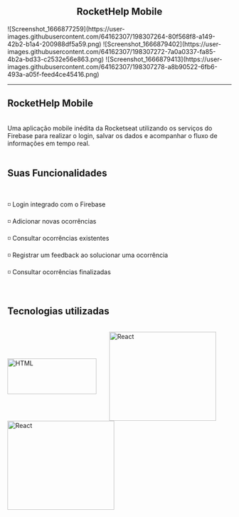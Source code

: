 

<h2 align="center">RocketHelp Mobile</h2>
<div>
![Screenshot_1666877259](https://user-images.githubusercontent.com/64162307/198307264-80f568f8-a149-42b2-b1a4-200988df5a59.png)
![Screenshot_1666879402](https://user-images.githubusercontent.com/64162307/198307272-7a0a0337-fa85-4b2a-bd33-c2532e56e863.png)
![Screenshot_1666879413](https://user-images.githubusercontent.com/64162307/198307278-a8b90522-6fb6-493a-a05f-feed4ce45416.png)
</div>

<hr>

## RocketHelp Mobile
<br>
Uma aplicação mobile inédita da Rocketseat utilizando os serviços do Firebase para realizar o login, salvar os dados e acompanhar o fluxo de informações em tempo real. 
<br>
<br>

## Suas Funcionalidades
<br>
<p>
◽ Login integrado com o Firebase
</p>
<p>
◽ Adicionar novas ocorrências
</p>
<p>
◽ Consultar ocorrências existentes
</p>
<p>
◽ Registrar um feedback ao solucionar uma ocorrência 
</p>
<p>
◽ Consultar ocorrências finalizadas
</p>

<br>

## Tecnologias utilizadas
<br>
<!-- HTML -->
<!-- REACT NATIVE -->
<div>
<img align="center"  alt="HTML" width="200" height="80" src="https://braze-marketing-assets.s3.amazonaws.com/images/partner_logos/react-native.png" style="margin-right: 25px"/>
<img align="center" alt="React" height="200" width="240" src="https://img.youtube.com/vi/fgT6r4f9Apc/maxresdefault.jpg" style="margin-right: 25px"/> 

<!-- CSS -->
<img align="center" alt="React" height="200" width="240" src="https://nativebase.io/img/nativebase-logo-dark.svg" style="margin-right: 25px"/> 
 </div>
<br>
<br>
